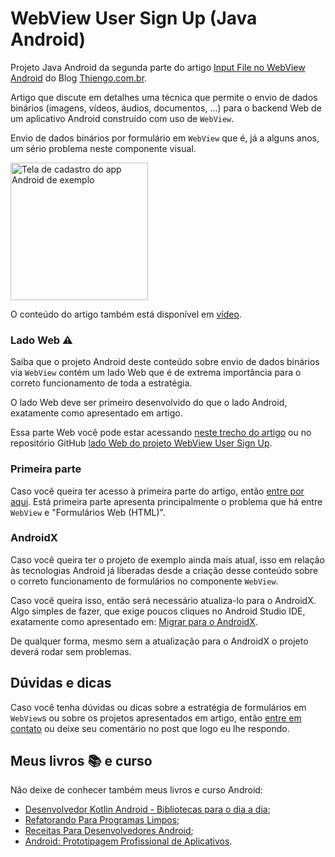# WebView User Sign Up (Java Android)

Projeto Java Android da segunda parte do artigo [Input File no WebView Android](https://www.thiengo.com.br/input-file-no-webview-android#title-6) do Blog [Thiengo.com.br](https://www.thiengo.com.br).

Artigo que discute em detalhes uma técnica que permite o envio de dados binários (imagens, vídeos, áudios, documentos, ...) para o backend Web de um aplicativo Android construído com uso de `WebView`.

Envio de dados binários por formulário em `WebView` que é, já a alguns anos, um sério problema neste componente visual.

<img src="https://www.thiengo.com.br/img/post/normal/3g6fu5eq6v5qnta9dfmce1ln76387e2e1c264fbdd08b916cdb0b63e23f.jpg" width="220" alt="Tela de cadastro do app Android de exemplo">

O conteúdo do artigo também está disponível em [vídeo](https://www.thiengo.com.br/input-file-no-webview-android#title-17).

### Lado Web ⚠

Saiba que o projeto Android deste conteúdo sobre envio de dados binários via `WebView` contém um lado Web que é de extrema importância para o correto funcionamento de toda a estratégia.

O lado Web deve ser primeiro desenvolvido do que o lado Android, exatamente como apresentado em artigo.

Essa parte Web você pode estar acessando [neste trecho do artigo](https://www.thiengo.com.br/input-file-no-webview-android#title-3) ou no repositório GitHub [lado Web do projeto WebView User Sign Up](https://github.com/viniciusthiengo/webview-user-signup-web).

### Primeira parte

Caso você queira ter acesso à primeira parte do artigo, então [entre por aqui](https://www.thiengo.com.br/input-file-no-webview-android#title-1). Está primeira parte apresenta principalmente o problema que há entre `WebView` e "Formulários Web (HTML)".

### AndroidX

Caso você queira ter o projeto de exemplo ainda mais atual, isso em relação às tecnologias Android já liberadas desde a criação desse conteúdo sobre o correto funcionamento de formulários no componente `WebView`.

Caso você queira isso, então será necessário atualiza-lo para o AndroidX. Algo simples de fazer, que exige poucos cliques no Android Studio IDE, exatamente como apresentado em: [Migrar para o AndroidX](https://developer.android.com/jetpack/androidx/migrate?hl=pt-br).

De qualquer forma, mesmo sem a atualização para o AndroidX o projeto deverá rodar sem problemas.

## Dúvidas e dicas

Caso você tenha dúvidas ou dicas sobre a estratégia de formulários em `WebView`s ou sobre os projetos apresentados em artigo, então [entre em contato](https://www.thiengo.com.br/contato) ou deixe seu comentário no post que logo eu lhe respondo.

## Meus livros 📚 e curso

Não deixe de conhecer também meus livros e curso Android:

- [Desenvolvedor Kotlin Android - Bibliotecas para o dia a dia](https://www.thiengo.com.br/livro-desenvolvedor-kotlin-android);
- [Refatorando Para Programas Limpos](https://www.thiengo.com.br/livro-refatorando-para-programas-limpos);
- [Receitas Para Desenvolvedores Android](https://www.thiengo.com.br/livro-receitas-para-desenvolvedores-android);
- [Android: Prototipagem Profissional de Aplicativos](https://www.udemy.com/course/android-prototipagem-profissional-de-aplicativos/?locale=pt_BR&persist_locale=).
